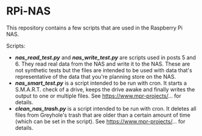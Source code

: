 # RPi-NAS
This repository contains a few scripts that are used in the Raspberry Pi NAS.

Scripts:
- *__nas_read_test.py__* and *__nas_write_test.py__* are scripts used in posts 5 and 6. They read real data from the NAS and write it to the NAS. These are not synthetic tests but the files are intended to be used with data that's representative of the data that you're planning store on the NAS.
- *__nas_smart_test.py__* is a script intended to be run with cron. It starts a S.M.A.R.T. check of a drive, keeps the drive awake and finally writes the output to one or multiple files. See https://www.mpr-projects/... for details.
- *__clean_nas_trash.py__* is a script intended to be run with cron. It deletes all files from Greyhole's trash that are older than a certain amount of time (which can be set in the script). See https://www.mpr-projects/... for details.

